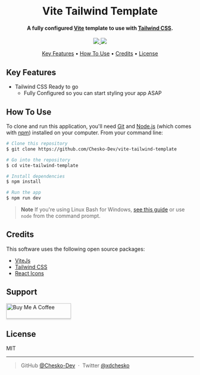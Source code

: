 <h1 align="center">
  <br>
  Vite Tailwind Template
  <br>
</h1>

<h4 align="center">A fully configured <a href="http://vitejs.dev" target="_blank">Vite</a> template to use with <a href="http://tailwindcss.com" target="_blank">Tailwind CSS</a>.</h4>

<p align="center">
  <a href="https://saythanks.io/to/cheskoxd">
      <img src="https://img.shields.io/badge/SayThanks.io-%E2%98%BC-1EAEDB.svg">
  </a>
  <a href="https://paypal.me/cheskoxd">
    <img src="https://img.shields.io/badge/$-donate-ff69b4.svg?maxAge=2592000&amp;style=flat">
  </a>
</p>

<p align="center">
  <a href="#key-features">Key Features</a> •
  <a href="#how-to-use">How To Use</a> •
  <a href="#credits">Credits</a> •
  <a href="#license">License</a>
</p>


## Key Features

* Tailwind CSS Ready to go
  - Fully Configured so you can start styling your app ASAP

## How To Use

To clone and run this application, you'll need [Git](https://git-scm.com) and [Node.js](https://nodejs.org/en/download/) (which comes with [npm](http://npmjs.com)) installed on your computer. From your command line:

```bash
# Clone this repository
$ git clone https://github.com/Chesko-Dev/vite-tailwind-template

# Go into the repository
$ cd vite-tailwind-template

# Install dependencies
$ npm install

# Run the app
$ npm run dev
```

> **Note**
> If you're using Linux Bash for Windows, [see this guide](https://www.howtogeek.com/261575/how-to-run-graphical-linux-desktop-applications-from-windows-10s-bash-shell/) or use `node` from the command prompt.



## Credits

This software uses the following open source packages:

- [ViteJs](https://vitejs.dev/)
- [Tailwind CSS](https://tailwindcss.com/)
- [React Icons](https://nodejs.org/)


## Support

<a href="https://www.buymeacoffee.com/cheskodev" target="_blank"><img src="https://www.buymeacoffee.com/assets/img/custom_images/purple_img.png" alt="Buy Me A Coffee" style="height: 41px !important;width: 174px !important;box-shadow: 0px 3px 2px 0px rgba(190, 190, 190, 0.5) !important;-webkit-box-shadow: 0px 3px 2px 0px rgba(190, 190, 190, 0.5) !important;" ></a>


## License

MIT

---


> GitHub [@Chesko-Dev](https://github.com/Chesko-Dev) &nbsp;&middot;&nbsp;
> Twitter [@xdchesko](https://twitter.com/xdchesko)


